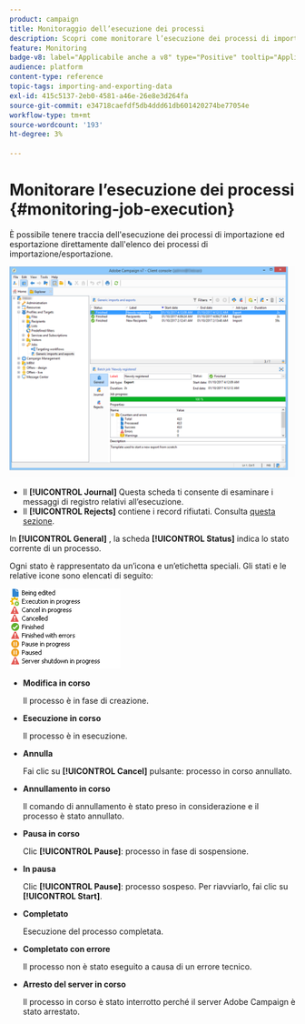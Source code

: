 ```yaml
---
product: campaign
title: Monitoraggio dell’esecuzione dei processi
description: Scopri come monitorare l’esecuzione dei processi di importazione ed esportazione
feature: Monitoring
badge-v8: label="Applicabile anche a v8" type="Positive" tooltip="Applicabile anche a Campaign v8"
audience: platform
content-type: reference
topic-tags: importing-and-exporting-data
exl-id: 415c5137-2eb0-4581-a46e-26e8e3d264fa
source-git-commit: e34718caefdf5db4ddd61db601420274be77054e
workflow-type: tm+mt
source-wordcount: '193'
ht-degree: 3%

---
```


# Monitorare l’esecuzione dei processi {#monitoring-job-execution}



È possibile tenere traccia dell&#39;esecuzione dei processi di importazione ed esportazione direttamente dall&#39;elenco dei processi di importazione/esportazione.

![](assets/s_ncs_user_export_list_and_details.png)

* Il **[!UICONTROL Journal]** Questa scheda ti consente di esaminare i messaggi di registro relativi all’esecuzione.
* Il **[!UICONTROL Rejects]** contiene i record rifiutati. Consulta [questa sezione](../../platform/using/executing-import-jobs.md#behavior-in-the-event-of-an-error).

In **[!UICONTROL General]** , la scheda **[!UICONTROL Status]** indica lo stato corrente di un processo.

Ogni stato è rappresentato da un’icona e un’etichetta speciali. Gli stati e le relative icone sono elencati di seguito:

![](assets/s_ncs_user_export_status.png)

* **Modifica in corso**

  Il processo è in fase di creazione.

* **Esecuzione in corso**

  Il processo è in esecuzione.

* **Annulla**

  Fai clic su **[!UICONTROL Cancel]** pulsante: processo in corso annullato.

* **Annullamento in corso**

  Il comando di annullamento è stato preso in considerazione e il processo è stato annullato.

* **Pausa in corso**

  Clic **[!UICONTROL Pause]**: processo in fase di sospensione.

* **In pausa**

  Clic **[!UICONTROL Pause]**: processo sospeso. Per riavviarlo, fai clic su **[!UICONTROL Start]**.

* **Completato**

  Esecuzione del processo completata.

* **Completato con errore**

  Il processo non è stato eseguito a causa di un errore tecnico.

* **Arresto del server in corso**

  Il processo in corso è stato interrotto perché il server Adobe Campaign è stato arrestato.
